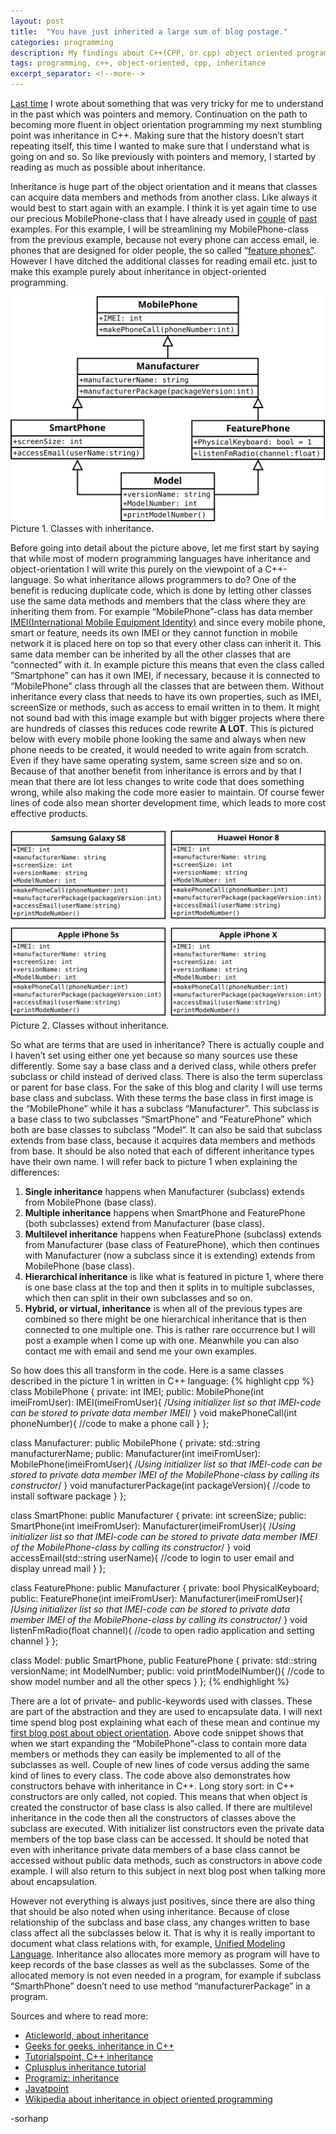 ```yaml
---
layout: post
title:  "You have just inherited a large sum of blog postage."
categories: programming
description: My findings about C++(CPP, or cpp) object oriented programming and inheritance.
tags: programming, c++, object-oriented, cpp, inheritance
excerpt_separator: <!--more-->
---
```


[uml]:https://en.wikipedia.org/wiki/Unified_Modeling_Language
[aticleworld]:https://aticleworld.com/inheritance-in-c/
[geeksforgeeks]:https://www.geeksforgeeks.org/inheritance-in-c/
[tutorialspoint]:https://www.tutorialspoint.com/cplusplus/cpp_inheritance.htm
[cplusplus]:http://www.cplusplus.com/doc/tutorial/inheritance/
[programiz]:https://www.programiz.com/cpp-programming/inheritance
[javatpoint]:https://www.javatpoint.com/cpp-inheritance
[wikipedia]:https://en.wikipedia.org/wiki/Inheritance_(object-oriented_programming)
[last_post]:/programming/2018/11/16/Memories-about-pointers,-or-was-it-pointers-about-memory.html
[couple]:/programming/2018/11/11/Constructing-and-destructing.html
[past]: /programming/2018/11/03/Object-Oriented-Programming.html
[feature_phones]:https://en.wikipedia.org/wiki/Feature_phone
[imei]:https://whatis.techtarget.com/definition/IMEI-International-Mobile-Equipment-Identity

[Last time][last_post] I wrote about something that was very tricky for me to understand in the past which was pointers and memory. Continuation on the path to becoming more fluent in object orientation programming my next stumbling point was inheritance in C++. Making sure that the history doesn’t start repeating itself, this time I wanted to make sure that I understand what is going on and so. So like previously with pointers and memory, I started by reading as much as possible about inheritance. <!--more-->

Inheritance is huge part of the object orientation and it means that classes can acquire data members and methods from another class. Like always it would best to start again with an example. I think it is yet again time to use our precious MobilePhone-class that I have already used in [couple][couple] of [past][past] examples. For this example, I will be streamlining my MobilePhone-class from the previous example, because not every phone can access email, ie. phones that are designed for older people, the so called “[feature phones”][feature_phones]. However I have ditched the additional classes for reading email etc. just to make this example purely about inheritance in object-oriented programming.

![Classes with inheritance](/assets/classes_inheritance.svg)
Picture 1. Classes with inheritance.

Before going into detail about the picture above, let me first start by saying that while most of modern programming languages have inheritance and object-orientation I will write this purely on the viewpoint of a C++-language. So what inheritance allows programmers to do? One of the benefit is reducing duplicate code, which is done by letting other classes use the same data methods and members that the class where they are inheriting them from. For example “MobilePhone”-class has data member [IMEI(International Mobile Equipment Identity)][imei] and since every mobile phone, smart or feature, needs its own IMEI or they cannot function in mobile network it is placed here on top so that every other class can inherit it. This same data member can be inherited by all the other classes that are “connected” with it. In example picture this means that even the class called “Smartphone” can has it own IMEI, if necessary, because it is connected to “MobilePhone” class through all the classes that are between them. Without inheritance every class that needs to have its own properties, such as IMEI, screenSize or methods, such as access to email written in to them. It might not sound bad with this image example but with bigger projects where there are hundreds of classes this reduces code rewrite **A LOT**. This is pictured below with every mobile phone looking the same and always when new phone needs to be created, it would needed to write again from scratch. Even if they have same operating system, same screen size and so on. Because of that another benefit from inheritance is errors and by that I mean that there are lot less changes to write code that does something wrong, while also making the code more easier to maintain. Of course fewer lines of code also mean shorter development time, which leads to more cost effective products.

![Classes without inheritance](/assets/classes_without_inheritance.svg)
Picture 2. Classes without inheritance.

So what are terms that are used in inheritance? There is actually couple and I haven’t set using either one yet because so many sources use these differently. Some say a base class and a derived class, while others prefer subclass or child instead of derived class. There is also the term superclass or parent for base class. For the sake of this blog and clarity I will use terms base class and subclass. With these terms the base class in first image is the “MobilePhone” while it has a subclass “Manufacturer”. This subclass is a base class to two subclasses “SmartPhone” and “FeaturePhone” which both are base classes to subclass “Model”. It can also be said that subclass extends from base class, because it acquires data members and methods from base. It should be also noted that each of different inheritance types have their own name. I will refer back to picture 1 when explaining the differences:
1. **Single inheritance** happens when Manufacturer (subclass) extends from MobilePhone (base class).
2. **Multiple inheritance** happens when SmartPhone and FeaturePhone (both subclasses) extend from Manufacturer (base class).
3. **Multilevel inheritance** happens when FeaturePhone (subclass) extends from Manufacturer (base class of FeaturePhone), which then continues with Manufacturer (now a subclass since it is extending) extends from MobilePhone (base class).
4. **Hierarchical inheritance** is like what is featured in picture 1, where there is one base class at the top and then it splits in to multiple subclasses, which then can split in their own subclasses and so on.
5. **Hybrid, or virtual, inheritance** is when all of the previous types are combined so there might be one hierarchical inheritance that is then connected to one multiple one. This is rather rare occurrence but I will post a example when I come up with one. Meanwhile you can also contact me with email and send me your own examples.

So how does this all transform in the code. Here is a same classes described in the picture 1 in written in C++ language:
{% highlight cpp %}
class MobilePhone {
    private:
    int IMEI;
    public:
    MobilePhone(int imeiFromUser): IMEI(imeiFromUser){
        /*Using initializer list so that IMEI-code can be stored to
        private data member IMEI*/
    }
    void makePhoneCall(int phoneNumber){
        //code to make a phone call
    }
 };

class Manufacturer: public MobilePhone {
    private:
    std::string manufacturerName;
    public:
    Manufacturer(int imeiFromUser): MobilePhone(imeiFromUser){
        /*Using initializer list so that IMEI-code can be stored to
        private data member IMEI of the MobilePhone-class by
calling its constructor*/
    }
    void manufacturerPackage(int packageVersion){
        //code to install software package
    }
 };

class SmartPhone: public Manufacturer {
    private:
    int screenSize;
    public:
    SmartPhone(int imeiFromUser): Manufacturer(imeiFromUser){
        /*Using initializer list so that IMEI-code can be stored to
        private data member IMEI of the MobilePhone-class by
calling its constructor*/
    }
    void accessEmail(std::string userName){
        //code to login to user email and display unread mail
    }
  };

class FeaturePhone: public Manufacturer {
    private:
    bool PhysicalKeyboard;
    public:
    FeaturePhone(int imeiFromUser): Manufacturer(imeiFromUser){
        /*Using initializer list so that IMEI-code can be stored to
        private data member IMEI of the MobilePhone-class by
calling its constructor*/
    }
    void listenFmRadio(float channel){
        //code to open radio application and setting channel
    }
  };

class Model: public SmartPhone, public FeaturePhone {
    private:
    std::string versionName;
    int ModelNumber;
    public:
    void printModelNumber(){
        //code to show model number and all the other specs
    }
  };
{% endhighlight %}

There are a lot of private- and public-keywords used with classes. These are part of the abstraction and they are used to encapsulate data. I will next time spend blog post explaining what each of these mean and continue my [first blog post about object orientation][past]. Above code snippet shows that when we start expanding the “MobilePhone”-class to contain more data members or methods they can easily be implemented to all of the subclasses as well. Couple of new lines of code versus adding the same kind of lines to every class. The code above also demonstrates how constructors behave with inheritance in C++. Long story sort: in C++ constructors are only called, not copied. This means that when object is created the constructor of base class is also called. If there are multilevel inheritance in the code then all the constructors of classes above the subclass are executed. With initializer list constructors even the private data members of the top base class can be accessed. It should be noted that even with inheritance private data members of a base class cannot be accessed without public data methods, such as constructors in above code example. I will also return to this subject in next blog post when talking more about encapsulation.

However not everything is always just positives, since there are also thing that should be also noted when using inheritance. Because of close relationship of the subclass and base class, any changes written to base class affect all the subclasses below it. That is why it is really important to document what class relations with, for example, [Unified Modeling Language][uml]. Inheritance also allocates more memory as program will have to keep records of the base classes as well as the subclasses. Some of the allocated memory is not even needed in a program, for example if subclass “SmarthPhone” doesn’t need to use method “manufacturerPackage” in a program.

Sources and where to read more:
* [Aticleworld, about inheritance][aticleworld]
* [Geeks for geeks, inheritance in C++][geeksforgeeks]
* [Tutorialspoint, C++ inheritance][tutorialspoint]
* [Cplusplus inheritance tutorial][cplusplus]
* [Programiz: inheritance][programiz]
* [Javatpoint][javatpoint]
* [Wikipedia about inheritance in object oriented programming][wikipedia]

-sorhanp